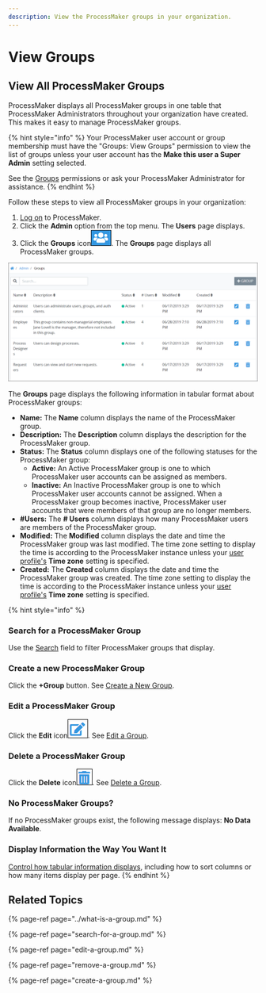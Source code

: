 ```yaml
---
description: View the ProcessMaker groups in your organization.
---
```


# View Groups

## View All ProcessMaker Groups <a id="view-all-scripts"></a>

ProcessMaker displays all ProcessMaker groups in one table that ProcessMaker Administrators throughout your organization have created. This makes it easy to manage ProcessMaker groups.

{% hint style="info" %}
Your ProcessMaker user account or group membership must have the "Groups: View Groups" permission to view the list of groups unless your user account has the **Make this user a Super Admin** setting selected.

See the [Groups](../../permission-descriptions-for-users-and-groups.md#groups) permissions or ask your ProcessMaker Administrator for assistance.
{% endhint %}

Follow these steps to view all ProcessMaker groups in your organization:

1. [Log on](../../../using-processmaker/log-in.md#log-in) to ProcessMaker.
2. Click the **Admin** option from the top menu. The **Users** page displays.
3. Click the **Groups** icon![](../../../.gitbook/assets/groups-icon-admin.png). The **Groups** page displays all ProcessMaker groups.

![&quot;Groups&quot; page displays all groups in your organization](../../../.gitbook/assets/groups-page-admin.png)

The **Groups** page displays the following information in tabular format about ProcessMaker groups:

* **Name:** The **Name** column displays the name of the ProcessMaker group.
* **Description:** The **Description** column displays the description for the ProcessMaker group.
* **Status:** The **Status** column displays one of the following statuses for the ProcessMaker group:
  * **Active:** An Active ProcessMaker group is one to which ProcessMaker user accounts can be assigned as members.
  * **Inactive:** An Inactive ProcessMaker group is one to which ProcessMaker user accounts cannot be assigned. When a ProcessMaker group becomes inactive, ProcessMaker user accounts that were members of that group are no longer members.
* **\#Users:** The **\# Users** column displays how many ProcessMaker users are members of the ProcessMaker group.
* **Modified:** The **Modified** column displays the date and time the ProcessMaker group was last modified. The time zone setting to display the time is according to the ProcessMaker instance unless your [user profile's](../../../using-processmaker/profile-settings.md#change-your-processmaker-settings) **Time zone** setting is specified.
* **Created:** The **Created** column displays the date and time the ProcessMaker group was created. The time zone setting to display the time is according to the ProcessMaker instance unless your [user profile's](../../../using-processmaker/profile-settings.md#change-your-processmaker-settings) **Time zone** setting is specified.

{% hint style="info" %}
### Search for a ProcessMaker Group

Use the [Search](search-for-a-group.md#search-for-a-processmaker-group) field to filter ProcessMaker groups that display.

### Create a new ProcessMaker Group

Click the **+Group** button. See [Create a New Group](create-a-group.md#create-a-processmaker-group).

### Edit a ProcessMaker Group

Click the **Edit** icon![](../../../.gitbook/assets/edit-icon.png). See [Edit a Group](edit-a-group.md#edit-a-processmaker-group).

### Delete a ProcessMaker Group

Click the **Delete** icon![](../../../.gitbook/assets/trash-icon-process-modeler-processes.png). See [Delete a Group](remove-a-group.md#delete-a-processmaker-group).

### No ProcessMaker Groups?

If no ProcessMaker groups exist, the following message displays: **No Data Available**.

### Display Information the Way You Want It

[Control how tabular information displays](../../../using-processmaker/control-how-requests-display-in-a-tab.md), including how to sort columns or how many items display per page.
{% endhint %}

## Related Topics

{% page-ref page="../what-is-a-group.md" %}

{% page-ref page="search-for-a-group.md" %}

{% page-ref page="edit-a-group.md" %}

{% page-ref page="remove-a-group.md" %}

{% page-ref page="create-a-group.md" %}

